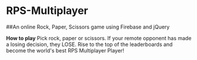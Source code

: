 # RPS-Multiplayer
##An online Rock, Paper, Scissors game using Firebase and jQuery

**How to play**
Pick rock, paper or scissors. If your remote opponent has made a losing decision, they LOSE. Rise to the top of the leaderboards and become the world's best RPS Multiplayer Player!
